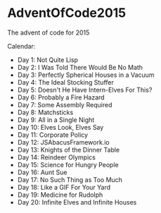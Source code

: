 # AdventOfCode2015
The advent of code for 2015

Calendar:
- Day 1: Not Quite Lisp
- Day 2: I Was Told There Would Be No Math
- Day 3: Perfectly Spherical Houses in a Vacuum
- Day 4: The Ideal Stocking Stuffer
- Day 5: Doesn't He Have Intern-Elves For This?
- Day 6: Probably a Fire Hazard
- Day 7: Some Assembly Required
- Day 8: Matchsticks
- Day 9: All in a Single Night
- Day 10: Elves Look, Elves Say
- Day 11: Corporate Policy
- Day 12: JSAbacusFramework.io
- Day 13: Knights of the Dinner Table
- Day 14: Reindeer Olympics
- Day 15: Science for Hungry People
- Day 16: Aunt Sue
- Day 17: No Such Thing as Too Much
- Day 18: Like a GIF For Your Yard
- Day 19: Medicine for Rudolph
- Day 20: Infinite Elves and Infinite Houses
